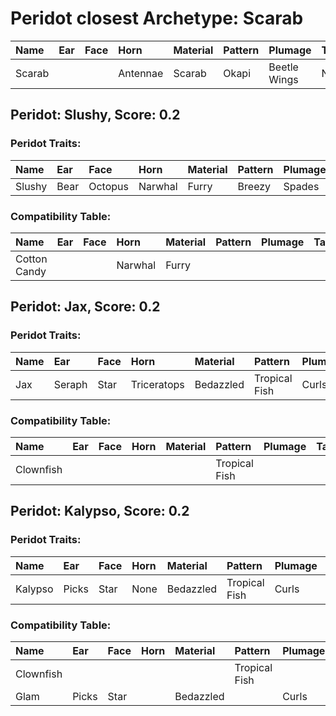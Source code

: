 # Peridot closest Archetype: Scarab

| Name   | Ear  | Face | Horn     | Material | Pattern | Plumage      | Tail |
| :----- | :--- | :--- | :------- | :------- | :------ | :----------- | :--- |
| Scarab |      |      | Antennae | Scarab   | Okapi   | Beetle Wings | None |

## Peridot: Slushy, Score: 0.2

### Peridot Traits:
| Name   | Ear  | Face    | Horn    | Material | Pattern | Plumage | Tail |
| :----- | :--- | :------ | :------ | :------- | :------ | :------ | :--- |
| Slushy | Bear | Octopus | Narwhal | Furry    | Breezy  | Spades  | None |

### Compatibility Table:
| Name         | Ear  | Face | Horn    | Material | Pattern | Plumage | Tail |
| :----------- | :--- | :--- | :------ | :------- | :------ | :------ | :--- |
| Cotton Candy |      |      | Narwhal | Furry    |         |         |      |

## Peridot: Jax, Score: 0.2

### Peridot Traits:
| Name | Ear    | Face | Horn        | Material  | Pattern       | Plumage | Tail |
| :--- | :----- | :--- | :---------- | :-------- | :------------ | :------ | :--- |
| Jax  | Seraph | Star | Triceratops | Bedazzled | Tropical Fish | Curls   | None |

### Compatibility Table:
| Name      | Ear  | Face | Horn | Material | Pattern       | Plumage | Tail |
| :-------- | :--- | :--- | :--- | :------- | :------------ | :------ | :--- |
| Clownfish |      |      |      |          | Tropical Fish |         |      |

## Peridot: Kalypso, Score: 0.2

### Peridot Traits:
| Name    | Ear   | Face | Horn | Material  | Pattern       | Plumage | Tail |
| :------ | :---- | :--- | :--- | :-------- | :------------ | :------ | :--- |
| Kalypso | Picks | Star | None | Bedazzled | Tropical Fish | Curls   | None |

### Compatibility Table:
| Name      | Ear   | Face | Horn | Material  | Pattern       | Plumage | Tail |
| :-------- | :---- | :--- | :--- | :-------- | :------------ | :------ | :--- |
| Clownfish |       |      |      |           | Tropical Fish |         |      |
| Glam      | Picks | Star |      | Bedazzled |               | Curls   | None |

